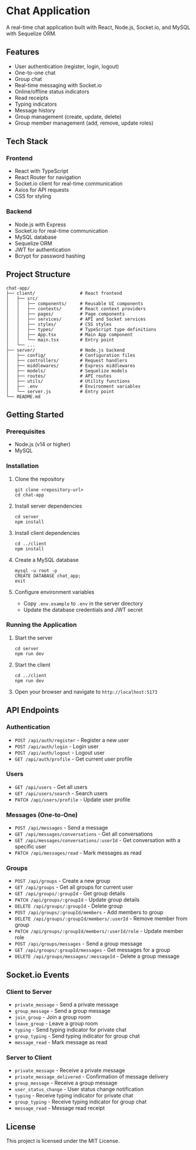 # Chat Application

A real-time chat application built with React, Node.js, Socket.io, and MySQL with Sequelize ORM.

## Features

- User authentication (register, login, logout)
- One-to-one chat
- Group chat
- Real-time messaging with Socket.io
- Online/offline status indicators
- Read receipts
- Typing indicators
- Message history
- Group management (create, update, delete)
- Group member management (add, remove, update roles)

## Tech Stack

### Frontend

- React with TypeScript
- React Router for navigation
- Socket.io client for real-time communication
- Axios for API requests
- CSS for styling

### Backend

- Node.js with Express
- Socket.io for real-time communication
- MySQL database
- Sequelize ORM
- JWT for authentication
- Bcrypt for password hashing

## Project Structure

```
chat-app/
├── client/                 # React frontend
│   ├── src/
│   │   ├── components/     # Reusable UI components
│   │   ├── contexts/       # React context providers
│   │   ├── pages/          # Page components
│   │   ├── services/       # API and Socket services
│   │   ├── styles/         # CSS styles
│   │   ├── types/          # TypeScript type definitions
│   │   ├── App.tsx         # Main App component
│   │   └── main.tsx        # Entry point
│   └── ...
├── server/                 # Node.js backend
│   ├── config/             # Configuration files
│   ├── controllers/        # Request handlers
│   ├── middlewares/        # Express middlewares
│   ├── models/             # Sequelize models
│   ├── routes/             # API routes
│   ├── utils/              # Utility functions
│   ├── .env                # Environment variables
│   └── server.js           # Entry point
└── README.md
```

## Getting Started

### Prerequisites

- Node.js (v14 or higher)
- MySQL

### Installation

1. Clone the repository

   ```
   git clone <repository-url>
   cd chat-app
   ```

2. Install server dependencies

   ```
   cd server
   npm install
   ```

3. Install client dependencies

   ```
   cd ../client
   npm install
   ```

4. Create a MySQL database

   ```
   mysql -u root -p
   CREATE DATABASE chat_app;
   exit
   ```

5. Configure environment variables
   - Copy `.env.example` to `.env` in the server directory
   - Update the database credentials and JWT secret

### Running the Application

1. Start the server

   ```
   cd server
   npm run dev
   ```

2. Start the client

   ```
   cd ../client
   npm run dev
   ```

3. Open your browser and navigate to `http://localhost:5173`

## API Endpoints

### Authentication

- `POST /api/auth/register` - Register a new user
- `POST /api/auth/login` - Login user
- `POST /api/auth/logout` - Logout user
- `GET /api/auth/profile` - Get current user profile

### Users

- `GET /api/users` - Get all users
- `GET /api/users/search` - Search users
- `PATCH /api/users/profile` - Update user profile

### Messages (One-to-One)

- `POST /api/messages` - Send a message
- `GET /api/messages/conversations` - Get all conversations
- `GET /api/messages/conversations/:userId` - Get conversation with a specific user
- `PATCH /api/messages/read` - Mark messages as read

### Groups

- `POST /api/groups` - Create a new group
- `GET /api/groups` - Get all groups for current user
- `GET /api/groups/:groupId` - Get group details
- `PATCH /api/groups/:groupId` - Update group details
- `DELETE /api/groups/:groupId` - Delete group
- `POST /api/groups/:groupId/members` - Add members to group
- `DELETE /api/groups/:groupId/members/:userId` - Remove member from group
- `PATCH /api/groups/:groupId/members/:userId/role` - Update member role
- `POST /api/groups/messages` - Send a group message
- `GET /api/groups/:groupId/messages` - Get messages for a group
- `DELETE /api/groups/messages/:messageId` - Delete a group message

## Socket.io Events

### Client to Server

- `private_message` - Send a private message
- `group_message` - Send a group message
- `join_group` - Join a group room
- `leave_group` - Leave a group room
- `typing` - Send typing indicator for private chat
- `group_typing` - Send typing indicator for group chat
- `message_read` - Mark message as read

### Server to Client

- `private_message` - Receive a private message
- `private_message_delivered` - Confirmation of message delivery
- `group_message` - Receive a group message
- `user_status_change` - User status change notification
- `typing` - Receive typing indicator for private chat
- `group_typing` - Receive typing indicator for group chat
- `message_read` - Message read receipt

## License

This project is licensed under the MIT License.
